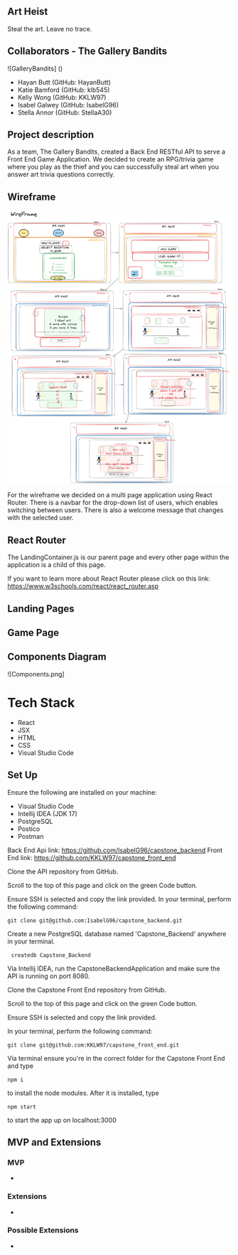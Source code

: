## Art Heist 
Steal the art. Leave no trace.

## Collaborators - The Gallery Bandits

![GalleryBandits] ()
<ul>
    <li>Hayan Butt (GitHub: HayanButt) </li>
    <li>Katie Bamford (GitHub: klb545)</li>
    <li>Kelly Wong (GitHub: KKLW97)</li>
    <li>Isabel Galwey (GitHub: IsabelG96)</li>
    <li>Stella Annor (GitHub: StellaA30) </li>
</ul>

## Project description

As a team, The Gallery Bandits, created a Back End RESTful API to serve a Front End Game Application. We decided to create an RPG/trivia game where you play as the thief and you can successfully steal art when you answer art trivia questions correctly.

## Wireframe

![WireframeExtensions](https://github.com/KKLW97/capstone_front_end/blob/main/src/Wireframe.png)

For the wireframe we decided on a multi page application using React Router. There is a navbar for the drop-down list of users, which enables switching between users. There is also a welcome message that changes with the selected user.  </li>

## React Router

The LandingContainer.js is our parent page and every other page within the application is a child of this page.

If you want to learn more about React Router please click on this link: https://www.w3schools.com/react/react_router.asp

## Landing Pages



## Game Page



## Components Diagram

![Components.png]

 

# Tech Stack
<ul>
    <li>React</li>
    <li>JSX</li>
    <li>HTML</li>
    <li>CSS</li>
    <li>Visual Studio Code</li>
</ul>

## Set Up 

Ensure the following are installed on your machine:
<ul>
<li>Visual Studio Code</li>
<li>Intellij IDEA (JDK 17)</li>
<li>PostgreSQL</li>
<li>Postico</li>
<li>Postman</li>
</ul>

Back End Api link: https://github.com/IsabelG96/capstone_backend
Front End link: https://github.com/KKLW97/capstone_front_end


Clone the API repository from GitHub. 

Scroll to the top of this page and click on the green Code button. 

Ensure SSH is selected and copy the link provided. In your terminal, perform the following command:
  <pre><code>git clone git@github.com:IsabelG96/capstone_backend.git</code></pre> </li>

Create a new PostgreSQL database named 'Capstone_Backend' anywhere in your terminal.
  <pre> <code>createdb Capstone_Backend </code></pre>

Via Intellij IDEA, run the CapstoneBackendApplication and make sure the API is running on port 8080.

Clone the Capstone Front End repository from GitHub. 

Scroll to the top of this page and click on the green Code button. 

Ensure SSH is selected and copy the link provided. 

In your terminal, perform the following command:
  <pre><code>git clone git@github.com:KKLW97/capstone_front_end.git</code></pre> 

Via terminal ensure you're in the correct folder for the Capstone Front End and type 
<pre><code>npm i</code></pre>
to install the node modules. After it is installed, type 
<pre><code>npm start</code></pre>
to start the app up on localhost:3000

## MVP and Extensions
### MVP
* 

### Extensions
* 

### Possible Extensions
* 

